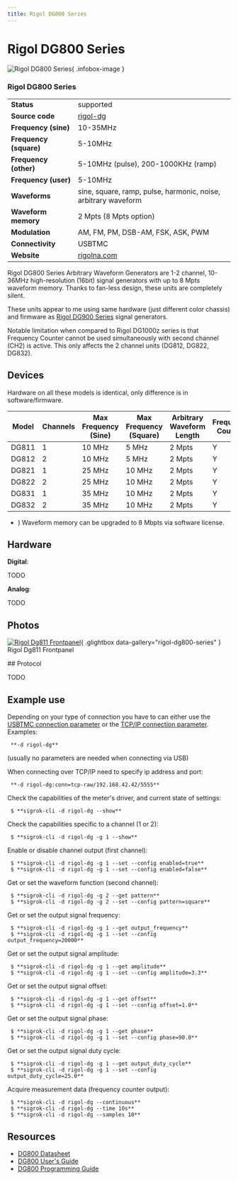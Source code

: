 ```yaml
---
title: Rigol DG800 Series
---
```


# Rigol DG800 Series

<div class="infobox" markdown>

![Rigol DG800 Series](./img/Rigol_DG811_frontpanel.jpg){ .infobox-image }

### Rigol DG800 Series

| | |
|---|---|
| **Status** | supported |
| **Source code** | [rigol-dg](https://github.com/OpenTraceLab/OpenTraceCapture/tree/main/src/hardware/rigol-dg) |
| **Frequency (sine)** | 10-35MHz |
| **Frequency (square)** | 5-10MHz |
| **Frequency (other)** | 5-10MHz (pulse), 200-1000KHz (ramp) |
| **Frequency (user)** | 5-10MHz |
| **Waveforms** | sine, square, ramp, pulse, harmonic, noise, arbitrary waveform |
| **Waveform memory** | 2 Mpts (8 Mpts option) |
| **Modulation** | AM, FM, PM, DSB-AM, FSK, ASK, PWM |
| **Connectivity** | USBTMC |
| **Website** | [rigolna.com](https://www.rigolna.com/products/waveform-generators/dg800/) |

</div>

Rigol DG800 Series Arbitrary Waveform Generators are 1-2 channel, 10-36MHz high-resolution (16bit) signal generators with up to 8 Mpts waveform memory. 
Thanks to fan-less design, these units are completely silent.

These units appear to me using same hardware (just different color chassis) and firmware 
as [ Rigol DG900 Series](https://sigrok.org/wiki/Rigol_DG900_Series) signal generators.

Notable limitation when compared to Rigol DG1000z series is that Frequency Counter cannot be used simultaneously with second channel (CH2) is active.
This only affects the 2 channel units (DG812, DG822, DG832).

## Devices

Hardware on all these models is identical, only difference is in software/firmware. 

| Model | Channels | Max Frequency (Sine) | Max Frequency (Square) | Arbitrary Waveform Length | Frequency Counter |
|---|---|---|---|---|---|
| DG811 | 1 | 10 MHz | 5 MHz | 2 Mpts | Y |
| DG812 | 2 | 10 MHz | 5 MHz | 2 Mpts | Y |
| DG821 | 1 | 25 MHz | 10 MHz | 2 Mpts | Y |
| DG822 | 2 | 25 MHz | 10 MHz | 2 Mpts | Y |
| DG831 | 1 | 35 MHz | 10 MHz | 2 Mpts | Y |
| DG832 | 2 | 35 MHz | 10 MHz | 2 Mpts | Y |

- ) Waveform memory can be upgraded to 8 Mbpts via software license.
## Hardware

**Digital**:

TODO

**Analog**:

TODO

## Photos

<div class="photo-grid" markdown>

[![Rigol Dg811 Frontpanel](./img/Rigol_DG811_frontpanel.jpg)](./img/Rigol_DG811_frontpanel.png "Rigol Dg811 Frontpanel"){ .glightbox data-gallery="rigol-dg800-series" }
<span class="caption">Rigol Dg811 Frontpanel</span>

</div>
## Protocol

TODO

## Example use

Depending on your type of connection you have to can either use the [ USBTMC connection parameter](https://sigrok.org/wiki/Connection_parameters#USBTMC) or the [ TCP/IP connection parameter](https://sigrok.org/wiki/Connection_parameters#TCP_RAW). Examples:

```
 **-d rigol-dg**

```

(usually no parameters are needed when connecting via USB)

When connecting over TCP/IP need to specify ip address and port:

```
 **-d rigol-dg:conn=tcp-raw/192.168.42.42/5555**

```

Check the capabilities of the meter's driver, and current state of settings:

```
 $ **sigrok-cli -d rigol-dg --show**

```

Check the capabilities specific to a channel (1 or 2):

```
 $ **sigrok-cli -d rigol-dg -g 1 --show**

```

Enable or disable channel output (first channel):

```
 $ **sigrok-cli -d rigol-dg -g 1 --set --config enabled=true**
 $ **sigrok-cli -d rigol-dg -g 1 --set --config enabled=false**

```

Get or set the waveform function (second channel):

```
 $ **sigrok-cli -d rigol-dg -g 2 --get pattern**
 $ **sigrok-cli -d rigol-dg -g 2 --set --config pattern=square**

```

Get or set the output signal frequency:

```
 $ **sigrok-cli -d rigol-dg -g 1 --get output_frequency**
 $ **sigrok-cli -d rigol-dg -g 1 --set --config output_frequency=20000**

```

Get or set the output signal amplitude:

```
 $ **sigrok-cli -d rigol-dg -g 1 --get amplitude**
 $ **sigrok-cli -d rigol-dg -g 1 --set --config amplitude=3.3**

```

Get or set the output signal offset:

```
 $ **sigrok-cli -d rigol-dg -g 1 --get offset**
 $ **sigrok-cli -d rigol-dg -g 1 --set --config offset=1.0**

```

Get or set the output signal phase:

```
 $ **sigrok-cli -d rigol-dg -g 1 --get phase**
 $ **sigrok-cli -d rigol-dg -g 1 --set --config phase=90.0**

```

Get or set the output signal duty cycle:

```
 $ **sigrok-cli -d rigol-dg -g 1 --get output_duty_cycle**
 $ **sigrok-cli -d rigol-dg -g 1 --set --config output_duty_cycle=25.0**

```

Acquire measurement data (frequency counter output):

```
 $ **sigrok-cli -d rigol-dg --continuous**
 $ **sigrok-cli -d rigol-dg --time 10s**
 $ **sigrok-cli -d rigol-dg --samples 10**

```
## Resources
- [DG800 Datasheet](https://beyondmeasure.rigoltech.com/acton/attachment/1579/f-08a0/1/-/-/-/-/DG800%20Datasheet.pdf)
- [DG800 User's Guide](https://beyondmeasure.rigoltech.com/acton/attachment/1579/f-08a5/0/-/-/-/-/DG800_UserGuide_EN.pdf)
- [DG800 Programming Guide](https://beyondmeasure.rigoltech.com/acton/attachment/1579/f-08a6/0/-/-/-/-/DG800_ProgrammingGuide_EN.pdf)

